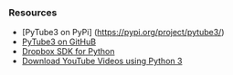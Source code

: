 
### Resources

- [PyTube3 on PyPi] (https://pypi.org/project/pytube3/)
- [PyTube3 on GitHuB](https://github.com/hbmartin/pytube3)
- [Dropbox SDK for Python](https://github.com/dropbox/dropbox-sdk-python)
- [Download YouTube Videos using Python 3](https://www.geeksforgeeks.org/pytube-python-library-download-youtube-videos/)

